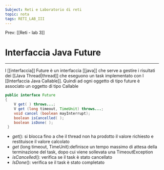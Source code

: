 ```yaml
---
Subject: Reti e Laboratorio di reti
topic: nota
tags: RETI_LAB_III
---
```


Prev: [[Reti - lab 3]]

# Interfaccia Java Future
---
l [[interfaccia]] Future è un interfaccia [[java]] che serve a gestire i risultati dei [[Java Thread|thread]] che eseguono un task implementato con l [[Interfaccia Java Callable]]. Quindi ad ogni oggetto di tipo future è associato un oggetto di tipo Callable

```java
public interface Future 
{
	V get( ) throws...;
	V get (long timeout, TimeUnit) throws...; 
	void cancel (boolean mayInterrupt); 
	boolean isCancelled( );
	boolean isDone( );
 }
```
- _get_(): si blocca fino a che il thread non ha prodotto il valore richiesto e restituisce il valore calcolato 
- _get_ (long timeout, TimeUnit):definisce un tempo massimo di attesa della terminazione del task, dopo cui viene sollevata una TimeoutException 
- _isCancelled_(): verifica se il task è stato cancellato
- _IsDone_(): verifica se il task è stato completato